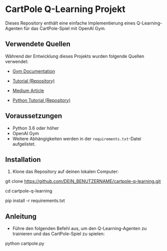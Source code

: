 # CartPole Q-Learning Projekt

Dieses Repository enthält eine einfache Implementierung eines Q-Learning-Agenten für das CartPole-Spiel mit OpenAI Gym.

## Verwendete Quellen

Während der Entwicklung dieses Projekts wurden folgende Quellen verwendet:

- [Gym Documentation](https://www.gymlibrary.dev/environments/classic_control/cart_pole/) 

- [Tutorial (Repository)](https://github.com/JackFurby/CartPole-v0)
  
- [Medium Article](https://medium.com/analytics-vidhya/q-learning-is-the-most-basic-form-of-reinforcement-learning-which-doesnt-take-advantage-of-any-8944e02570c5)

- [Python Tutorial (Repository)](https://github.com/pythonlessons/CartPole_reinforcement_learning)
  
## Voraussetzungen

- Python 3.6 oder höher
- OpenAI Gym
- Weitere Abhängigkeiten werden in der `requirements.txt`-Datei aufgelistet.

## Installation

1. Klone das Repository auf deinen lokalen Computer:

git clone https://github.com/DEIN_BENUTZERNAME/cartpole-q-learning.git

cd cartpole-q-learning

pip install -r requirements.txt

## Anleitung
- Führe den folgenden Befehl aus, um den Q-Learning-Agenten zu trainieren und das CartPole-Spiel zu spielen:
  
python cartpole.py








